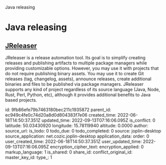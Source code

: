 Java releasing

# Java releasing

## [**JReleaser**](https://jreleaser.org/)
JReleaser is a release automation tool. Its goal is to simplify creating releases and publishing artifacts to multiple package managers while providing customizable options. However, you may use it with projects that do not require publishing binary assets. You may use it to create Git releases (tag, changelog, assets), announce releases, create additional binaries and files to be published via package managers. JReleaser supports any kind of project regardless of its source language (Java, Node, Rust, Perl, Python, etc), although it provides additional benefits to Java based projects.



id: 9fb86efe79b7463180bec211c1935872
parent_id: ec949c4fe0c74d20a8d0d804383f7e06
created_time: 2022-06-18T14:50:37.351Z
updated_time: 2022-09-13T07:16:06.095Z
is_conflict: 0
latitude: 50.03430920
longitude: 15.78119940
altitude: 0.0000
author: 
source_url: 
is_todo: 0
todo_due: 0
todo_completed: 0
source: joplin-desktop
source_application: net.cozic.joplin-desktop
application_data: 
order: 0
user_created_time: 2022-06-18T14:50:37.351Z
user_updated_time: 2022-09-13T07:16:06.095Z
encryption_cipher_text: 
encryption_applied: 0
markup_language: 1
is_shared: 0
share_id: 
conflict_original_id: 
master_key_id: 
type_: 1